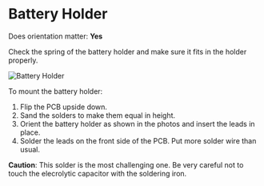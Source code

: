 # Battery Holder

Does orientation matter: **Yes**

Check the spring of the battery holder and make sure it fits in the holder properly.

![Battery Holder](https://github.com/tinusaur/guides/blob/master/docs/images/Battery-holder.jpg)

To mount the battery holder:

1. Flip the PCB upside down.
2. Sand the solders to make them equal in hеight.
3. Orient the battery holder as shown in the photos and insert the leads in place.
4. Solder the leads on the front side of the PCB. Put more solder wire than usual.


**Caution**: This solder is the most challenging one. Be very careful not to touch the elecrolytic capacitor with the soldering iron.
